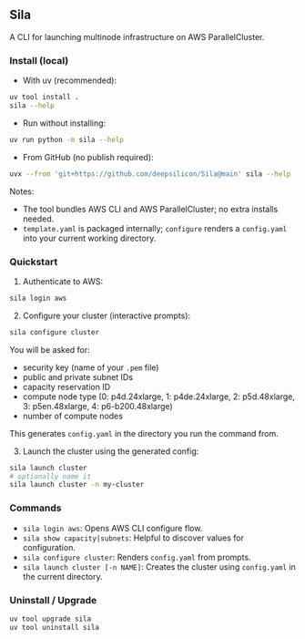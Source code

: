 ## Sila

A CLI for launching multinode infrastructure on AWS ParallelCluster.

### Install (local)

- With uv (recommended):
```bash
uv tool install .
sila --help
```

- Run without installing:
```bash
uv run python -m sila --help
```

- From GitHub (no publish required):
```bash
uvx --from 'git+https://github.com/deepsilicon/Sila@main' sila --help
```

Notes:
- The tool bundles AWS CLI and AWS ParallelCluster; no extra installs needed.
- `template.yaml` is packaged internally; `configure` renders a `config.yaml` into your current working directory.

### Quickstart

1) Authenticate to AWS:
```bash
sila login aws
```

2) Configure your cluster (interactive prompts):
```bash
sila configure cluster
```
You will be asked for:
- security key (name of your `.pem` file)
- public and private subnet IDs
- capacity reservation ID
- compute node type (0: p4d.24xlarge, 1: p4de.24xlarge, 2: p5d.48xlarge, 3: p5en.48xlarge, 4: p6-b200.48xlarge)
- number of compute nodes

This generates `config.yaml` in the directory you run the command from.

3) Launch the cluster using the generated config:
```bash
sila launch cluster
# optionally name it
sila launch cluster -n my-cluster
```

### Commands

- `sila login aws`: Opens AWS CLI configure flow.
- `sila show capacity|subnets`: Helpful to discover values for configuration.
- `sila configure cluster`: Renders `config.yaml` from prompts.
- `sila launch cluster [-n NAME]`: Creates the cluster using `config.yaml` in the current directory.

### Uninstall / Upgrade

```bash
uv tool upgrade sila
uv tool uninstall sila
```
